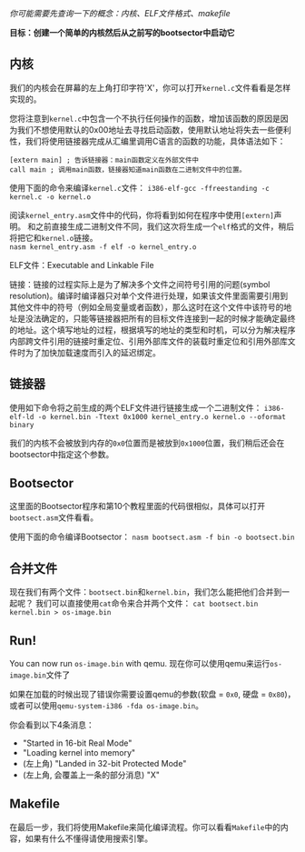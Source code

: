 *你可能需要先查询一下的概念：内核、ELF文件格式、makefile*

**目标：创建一个简单的内核然后从之前写的bootsector中启动它**

内核
----------

我们的内核会在屏幕的左上角打印字符'X'，你可以打开`kernel.c`文件看看是怎样实现的。

您将注意到`kernel.c`中包含一个不执行任何操作的函数，增加该函数的原因是因为我们不想使用默认的0x00地址去寻找启动函数，使用默认地址将失去一些便利性，我们将使用链接器完成从汇编里调用C语言的函数的功能，具体语法如下：
```
[extern main] ; 告诉链接器：main函数定义在外部文件中
call main ; 调用main函数，链接器知道main函数在二进制文件中的位置。
```

使用下面的命令来编译`kernel.c`文件：
`i386-elf-gcc -ffreestanding -c kernel.c -o kernel.o`

阅读`kernel_entry.asm`文件中的代码，你将看到如何在程序中使用`[extern]`声明。
和之前直接生成二进制文件不同，我们这次将生成一个`elf`格式的文件，稍后将把它和`kernel.o`链接。  
`nasm kernel_entry.asm -f elf -o kernel_entry.o`

ELF文件：Executable and Linkable File

链接：链接的过程实际上是为了解决多个文件之间符号引用的问题(symbol resolution)。编译时编译器只对单个文件进行处理，如果该文件里面需要引用到其他文件中的符号（例如全局变量或者函数），那么这时在这个文件中该符号的地址是没法确定的，只能等链接器把所有的目标文件连接到一起的时候才能确定最终的地址。这个填写地址的过程，根据填写的地址的类型和时机，可以分为解决程序内部跨文件引用的链接时重定位、引用外部库文件的装载时重定位和引用外部库文件时为了加快加载速度而引入的延迟绑定。


链接器
----------

使用如下命令将之前生成的两个ELF文件进行链接生成一个二进制文件：
`i386-elf-ld -o kernel.bin -Ttext 0x1000 kernel_entry.o kernel.o --oformat binary`

我们的内核不会被放到内存的`0x0`位置而是被放到`0x1000`位置，我们稍后还会在bootsector中指定这个参数。


Bootsector
--------------

这里面的Bootsector程序和第10个教程里面的代码很相似，具体可以打开`bootsect.asm`文件看看。

使用下面的命令编译Bootsector：
`nasm bootsect.asm -f bin -o bootsect.bin`


合并文件
-----------------------

现在我们有两个文件：`bootsect.bin`和`kernel.bin`，我们怎么能把他们合并到一起呢？
我们可以直接使用`cat`命令来合并两个文件：
`cat bootsect.bin kernel.bin > os-image.bin`


Run!
----

You can now run `os-image.bin` with qemu.
现在你可以使用qemu来运行`os-image.bin`文件了

如果在加载的时候出现了错误你需要设置qemu的参数(软盘 = `0x0`, 硬盘 = `0x80`)，或者可以使用`qemu-system-i386 -fda os-image.bin`。

你会看到以下4条消息：
- "Started in 16-bit Real Mode"
- "Loading kernel into memory"
- (左上角) "Landed in 32-bit Protected Mode"
- (左上角, 会覆盖上一条的部分消息) "X"



Makefile
--------
在最后一步，我们将使用Makefile来简化编译流程。你可以看看`Makefile`中的内容，如果有什么不懂得请使用搜索引擎。
